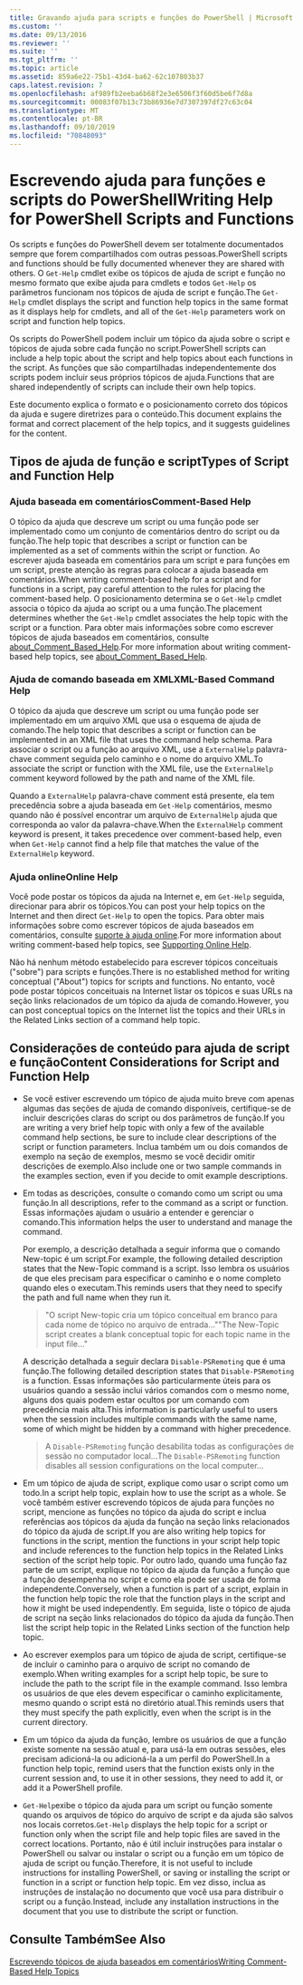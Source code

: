 ```yaml
---
title: Gravando ajuda para scripts e funções do PowerShell | Microsoft Docs
ms.custom: ''
ms.date: 09/13/2016
ms.reviewer: ''
ms.suite: ''
ms.tgt_pltfrm: ''
ms.topic: article
ms.assetid: 859a6e22-75b1-43d4-ba62-62c107803b37
caps.latest.revision: 7
ms.openlocfilehash: af989fb2eeba6b68f2e3e6506f3f60d5be6f7d8a
ms.sourcegitcommit: 00083f07b13c73b86936e7d7307397df27c63c04
ms.translationtype: MT
ms.contentlocale: pt-BR
ms.lasthandoff: 09/10/2019
ms.locfileid: "70848093"
---
```

# <a name="writing-help-for-powershell-scripts-and-functions"></a><span data-ttu-id="3dbbd-102">Escrevendo ajuda para funções e scripts do PowerShell</span><span class="sxs-lookup"><span data-stu-id="3dbbd-102">Writing Help for PowerShell Scripts and Functions</span></span>

<span data-ttu-id="3dbbd-103">Os scripts e funções do PowerShell devem ser totalmente documentados sempre que forem compartilhados com outras pessoas.</span><span class="sxs-lookup"><span data-stu-id="3dbbd-103">PowerShell scripts and functions should be fully documented whenever they are shared with others.</span></span>
<span data-ttu-id="3dbbd-104">O `Get-Help` cmdlet exibe os tópicos de ajuda de script e função no mesmo formato que exibe ajuda para cmdlets e todos `Get-Help` os parâmetros funcionam nos tópicos de ajuda de script e função.</span><span class="sxs-lookup"><span data-stu-id="3dbbd-104">The `Get-Help` cmdlet displays the script and function help topics in the same format as it displays help for cmdlets, and all of the `Get-Help` parameters work on script and function help topics.</span></span>

<span data-ttu-id="3dbbd-105">Os scripts do PowerShell podem incluir um tópico da ajuda sobre o script e tópicos de ajuda sobre cada função no script.</span><span class="sxs-lookup"><span data-stu-id="3dbbd-105">PowerShell scripts can include a help topic about the script and help topics about each functions in the script.</span></span>
<span data-ttu-id="3dbbd-106">As funções que são compartilhadas independentemente dos scripts podem incluir seus próprios tópicos de ajuda.</span><span class="sxs-lookup"><span data-stu-id="3dbbd-106">Functions that are shared independently of scripts can include their own help topics.</span></span>

<span data-ttu-id="3dbbd-107">Este documento explica o formato e o posicionamento correto dos tópicos da ajuda e sugere diretrizes para o conteúdo.</span><span class="sxs-lookup"><span data-stu-id="3dbbd-107">This document explains the format and correct placement of the help topics, and it suggests guidelines for the content.</span></span>

## <a name="types-of-script-and-function-help"></a><span data-ttu-id="3dbbd-108">Tipos de ajuda de função e script</span><span class="sxs-lookup"><span data-stu-id="3dbbd-108">Types of Script and Function Help</span></span>

### <a name="comment-based-help"></a><span data-ttu-id="3dbbd-109">Ajuda baseada em comentários</span><span class="sxs-lookup"><span data-stu-id="3dbbd-109">Comment-Based Help</span></span>
<span data-ttu-id="3dbbd-110">O tópico da ajuda que descreve um script ou uma função pode ser implementado como um conjunto de comentários dentro do script ou da função.</span><span class="sxs-lookup"><span data-stu-id="3dbbd-110">The help topic that describes a script or function can be implemented as a set of comments within the script or function.</span></span>
<span data-ttu-id="3dbbd-111">Ao escrever ajuda baseada em comentários para um script e para funções em um script, preste atenção às regras para colocar a ajuda baseada em comentários.</span><span class="sxs-lookup"><span data-stu-id="3dbbd-111">When writing comment-based help for a script and for functions in a script, pay careful attention to the rules for placing the comment-based help.</span></span>
<span data-ttu-id="3dbbd-112">O posicionamento determina se o `Get-Help` cmdlet associa o tópico da ajuda ao script ou a uma função.</span><span class="sxs-lookup"><span data-stu-id="3dbbd-112">The placement determines whether the `Get-Help` cmdlet associates the help topic with the script or a function.</span></span>
<span data-ttu-id="3dbbd-113">Para obter mais informações sobre como escrever tópicos de ajuda baseados em comentários, consulte [about_Comment_Based_Help](/powershell/module/microsoft.powershell.core/about/about_comment_based_help).</span><span class="sxs-lookup"><span data-stu-id="3dbbd-113">For more information about writing comment-based help topics, see [about_Comment_Based_Help](/powershell/module/microsoft.powershell.core/about/about_comment_based_help).</span></span>

### <a name="xml-based-command-help"></a><span data-ttu-id="3dbbd-114">Ajuda de comando baseada em XML</span><span class="sxs-lookup"><span data-stu-id="3dbbd-114">XML-Based Command Help</span></span>
<span data-ttu-id="3dbbd-115">O tópico da ajuda que descreve um script ou uma função pode ser implementado em um arquivo XML que usa o esquema de ajuda de comando.</span><span class="sxs-lookup"><span data-stu-id="3dbbd-115">The help topic that describes a script or function can be implemented in an XML file that uses the command help schema.</span></span>
<span data-ttu-id="3dbbd-116">Para associar o script ou a função ao arquivo XML, use a `ExternalHelp` palavra-chave comment seguida pelo caminho e o nome do arquivo XML.</span><span class="sxs-lookup"><span data-stu-id="3dbbd-116">To associate the script or function with the XML file, use the `ExternalHelp` comment keyword followed by the path and name of the XML file.</span></span>

<span data-ttu-id="3dbbd-117">Quando a `ExternalHelp` palavra-chave comment está presente, ela tem precedência sobre a ajuda baseada em `Get-Help` comentários, mesmo quando não é possível encontrar um arquivo de `ExternalHelp` ajuda que corresponda ao valor da palavra-chave.</span><span class="sxs-lookup"><span data-stu-id="3dbbd-117">When the `ExternalHelp` comment keyword is present, it takes precedence over comment-based help, even when `Get-Help` cannot find a help file that matches the value of the `ExternalHelp` keyword.</span></span>

### <a name="online-help"></a><span data-ttu-id="3dbbd-118">Ajuda online</span><span class="sxs-lookup"><span data-stu-id="3dbbd-118">Online Help</span></span>
<span data-ttu-id="3dbbd-119">Você pode postar os tópicos da ajuda na Internet e, em `Get-Help` seguida, direcionar para abrir os tópicos.</span><span class="sxs-lookup"><span data-stu-id="3dbbd-119">You can post your help topics on the Internet and then direct `Get-Help` to open the topics.</span></span>
<span data-ttu-id="3dbbd-120">Para obter mais informações sobre como escrever tópicos de ajuda baseados em comentários, consulte [suporte à ajuda online](../module/supporting-online-help.md).</span><span class="sxs-lookup"><span data-stu-id="3dbbd-120">For more information about writing comment-based help topics, see [Supporting Online Help](../module/supporting-online-help.md).</span></span>

<span data-ttu-id="3dbbd-121">Não há nenhum método estabelecido para escrever tópicos conceituais ("sobre") para scripts e funções.</span><span class="sxs-lookup"><span data-stu-id="3dbbd-121">There is no established method for writing conceptual ("About") topics for scripts and functions.</span></span>
<span data-ttu-id="3dbbd-122">No entanto, você pode postar tópicos conceituais na Internet listar os tópicos e suas URLs na seção links relacionados de um tópico da ajuda de comando.</span><span class="sxs-lookup"><span data-stu-id="3dbbd-122">However, you can post conceptual topics on the Internet list the topics and their URLs in the Related Links section of a command help topic.</span></span>

## <a name="content-considerations-for-script-and-function-help"></a><span data-ttu-id="3dbbd-123">Considerações de conteúdo para ajuda de script e função</span><span class="sxs-lookup"><span data-stu-id="3dbbd-123">Content Considerations for Script and Function Help</span></span>

- <span data-ttu-id="3dbbd-124">Se você estiver escrevendo um tópico de ajuda muito breve com apenas algumas das seções de ajuda de comando disponíveis, certifique-se de incluir descrições claras do script ou dos parâmetros de função.</span><span class="sxs-lookup"><span data-stu-id="3dbbd-124">If you are writing a very brief help topic with only a few of the available command help sections, be sure to include clear descriptions of the script or function parameters.</span></span> <span data-ttu-id="3dbbd-125">Inclua também um ou dois comandos de exemplo na seção de exemplos, mesmo se você decidir omitir descrições de exemplo.</span><span class="sxs-lookup"><span data-stu-id="3dbbd-125">Also include one or two sample commands in the examples section, even if you decide to omit example descriptions.</span></span>

- <span data-ttu-id="3dbbd-126">Em todas as descrições, consulte o comando como um script ou uma função.</span><span class="sxs-lookup"><span data-stu-id="3dbbd-126">In all descriptions, refer to the command as a script or function.</span></span> <span data-ttu-id="3dbbd-127">Essas informações ajudam o usuário a entender e gerenciar o comando.</span><span class="sxs-lookup"><span data-stu-id="3dbbd-127">This information helps the user to understand and manage the command.</span></span>

  <span data-ttu-id="3dbbd-128">Por exemplo, a descrição detalhada a seguir informa que o comando New-topic é um script.</span><span class="sxs-lookup"><span data-stu-id="3dbbd-128">For example, the following detailed description states that the New-Topic command is a script.</span></span> <span data-ttu-id="3dbbd-129">Isso lembra os usuários de que eles precisam para especificar o caminho e o nome completo quando eles o executam.</span><span class="sxs-lookup"><span data-stu-id="3dbbd-129">This reminds users that they need to specify the path and full name when they run it.</span></span>

  > <span data-ttu-id="3dbbd-130">"O script New-topic cria um tópico conceitual em branco para cada nome de tópico no arquivo de entrada..."</span><span class="sxs-lookup"><span data-stu-id="3dbbd-130">"The New-Topic script creates a blank conceptual topic for each topic name in the input file..."</span></span>

  <span data-ttu-id="3dbbd-131">A descrição detalhada a seguir declara `Disable-PSRemoting` que é uma função.</span><span class="sxs-lookup"><span data-stu-id="3dbbd-131">The following detailed description states that `Disable-PSRemoting` is a function.</span></span> <span data-ttu-id="3dbbd-132">Essas informações são particularmente úteis para os usuários quando a sessão inclui vários comandos com o mesmo nome, alguns dos quais podem estar ocultos por um comando com precedência mais alta.</span><span class="sxs-lookup"><span data-stu-id="3dbbd-132">This information is particularly useful to users when the session includes multiple commands with the same name, some of which might be hidden by a command with higher precedence.</span></span>

  > <span data-ttu-id="3dbbd-133">A `Disable-PSRemoting` função desabilita todas as configurações de sessão no computador local...</span><span class="sxs-lookup"><span data-stu-id="3dbbd-133">The `Disable-PSRemoting` function disables all session configurations on the local computer...</span></span>

- <span data-ttu-id="3dbbd-134">Em um tópico de ajuda de script, explique como usar o script como um todo.</span><span class="sxs-lookup"><span data-stu-id="3dbbd-134">In a script help topic, explain how to use the script as a whole.</span></span> <span data-ttu-id="3dbbd-135">Se você também estiver escrevendo tópicos de ajuda para funções no script, mencione as funções no tópico da ajuda do script e inclua referências aos tópicos da ajuda da função na seção links relacionados do tópico da ajuda de script.</span><span class="sxs-lookup"><span data-stu-id="3dbbd-135">If you are also writing help topics for functions in the script, mention the functions in your script help topic and include references to the function help topics in the Related Links section of the script help topic.</span></span> <span data-ttu-id="3dbbd-136">Por outro lado, quando uma função faz parte de um script, explique no tópico da ajuda da função a função que a função desempenha no script e como ela pode ser usada de forma independente.</span><span class="sxs-lookup"><span data-stu-id="3dbbd-136">Conversely, when a function is part of a script, explain in the function help topic the role that the function plays in the script and how it might be used independently.</span></span> <span data-ttu-id="3dbbd-137">Em seguida, liste o tópico de ajuda de script na seção links relacionados do tópico da ajuda da função.</span><span class="sxs-lookup"><span data-stu-id="3dbbd-137">Then list the script help topic in the Related Links section of the function help topic.</span></span>

- <span data-ttu-id="3dbbd-138">Ao escrever exemplos para um tópico de ajuda de script, certifique-se de incluir o caminho para o arquivo de script no comando de exemplo.</span><span class="sxs-lookup"><span data-stu-id="3dbbd-138">When writing examples for a script help topic, be sure to include the path to the script file in the example command.</span></span> <span data-ttu-id="3dbbd-139">Isso lembra os usuários de que eles devem especificar o caminho explicitamente, mesmo quando o script está no diretório atual.</span><span class="sxs-lookup"><span data-stu-id="3dbbd-139">This reminds users that they must specify the path explicitly, even when the script is in the current directory.</span></span>

- <span data-ttu-id="3dbbd-140">Em um tópico da ajuda da função, lembre os usuários de que a função existe somente na sessão atual e, para usá-la em outras sessões, eles precisam adicioná-la ou adicioná-la a um perfil do PowerShell.</span><span class="sxs-lookup"><span data-stu-id="3dbbd-140">In a function help topic, remind users that the function exists only in the current session and, to use it in other sessions, they need to add it, or add it a PowerShell profile.</span></span>

- <span data-ttu-id="3dbbd-141">`Get-Help`exibe o tópico da ajuda para um script ou função somente quando os arquivos de tópico do arquivo de script e da ajuda são salvos nos locais corretos.</span><span class="sxs-lookup"><span data-stu-id="3dbbd-141">`Get-Help` displays the help topic for a script or function only when the script file and help topic files are saved in the correct locations.</span></span> <span data-ttu-id="3dbbd-142">Portanto, não é útil incluir instruções para instalar o PowerShell ou salvar ou instalar o script ou a função em um tópico de ajuda de script ou função.</span><span class="sxs-lookup"><span data-stu-id="3dbbd-142">Therefore, it is not useful to include instructions for installing PowerShell, or saving or installing the script or function in a script or function help topic.</span></span> <span data-ttu-id="3dbbd-143">Em vez disso, inclua as instruções de instalação no documento que você usa para distribuir o script ou a função.</span><span class="sxs-lookup"><span data-stu-id="3dbbd-143">Instead, include any installation instructions in the document that you use to distribute the script or function.</span></span>

## <a name="see-also"></a><span data-ttu-id="3dbbd-144">Consulte Também</span><span class="sxs-lookup"><span data-stu-id="3dbbd-144">See Also</span></span>

[<span data-ttu-id="3dbbd-145">Escrevendo tópicos de ajuda baseados em comentários</span><span class="sxs-lookup"><span data-stu-id="3dbbd-145">Writing Comment-Based Help Topics</span></span>](./writing-comment-based-help-topics.md)

